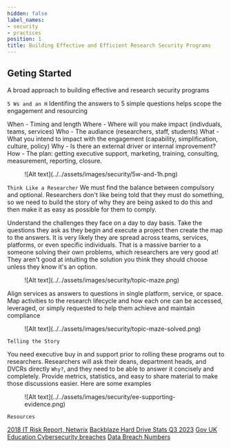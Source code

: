 ```yaml
---
hidden: false
label_names:
- security
- practices
position: 1
title: Building Effective and Efficient Research Security Programs
---
```


## Geting Started

A broad approach to building effective and research security programs

`5 Ws and an H`
Identifing the answers to 5 simple questions helps scope the engagement and resourcing

When - Timing and length
Where - Where will you make impact (indivduals, teams, services)
Who - The audiance (researchers, staff, students)
What - What you intend to impact with the engagement (capability, simplification, culture, policy)
Why - Is there an external driver or internal improvement?
How - The plan: getting executive support, marketing, training, consulting, measurement, reporting, closure.

<figure markdown>
  ![Alt text](../../assets/images/security/5w-and-1h.png)
</figure>

`Think Like a Researcher`
We must find the balance between compulsory and optional. Researchers don't like being told that they must do something, so we need to build the story of why they are being asked to do this and then make it as easy as possible for them to comply.

Understand the challenges they face on a day to day basis. Take the questions they ask as they begin and execute a project then create the map to the answers. It is very likely they are spread across teams, services, platforms, or even specific individuals. That is a massive barrier to a someone solving their own problems, which researchers are very good at! They aren't good at intuiting the solution you think they should choose unless they know it's an option.

<figure markdown>
  ![Alt text](../../assets/images/security/topic-maze.png)
</figure>

Align services as answers to questions in single platform, service, or space. Map activities to the research lifecycle and how each one can be accessed, leveraged, or simply requested to help them achieve and maintain compliance

<figure markdown>
  ![Alt text](../../assets/images/security/topic-maze-solved.png)
</figure>

`Telling the Story`

You need executive buy in and support prior to rolling these programs out to researchers. Researchers will ask their deans, department heads, and DVCRs directly `Why?`, and they need to be able to answer it concisely and completely. Provide metrics, statistics, and easy to share material to make those discussions easier. Here are some examples

<figure markdown>
  ![Alt text](../../assets/images/security/ee-supporting-evidence.png)
</figure>

`Resources`

[2018 IT Risk Report, Netwrix](https://www.netwrix.com/2018itrisksreport.html)
[Backblaze Hard Drive Stats Q3 2023](https://www.backblaze.com/blog/backblaze-drive-stats-for-q3-2022/)
[Gov UK Education Cybersecurity breaches](https://www.gov.uk/government/statistics/cyber-security-breaches-survey-2023/cyber-security-breaches-survey-2023-education-institutions-annex)
[Data Breach Numbers](https://www.govtech.com/blogs/lohrmann-on-cybersecurity/data-breach-numbers-costs-and-impacts-all-rise-in-2021)


##